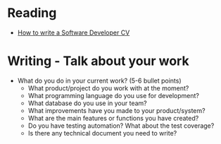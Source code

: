 # Reading

* [How to write a Software Developer CV](https://www.wearedevelopers.com/magazine/quick-guide-how-to-write-a-software-developer-cv)


# Writing - Talk about your work

* What do you do in your current work?  (5-6 bullet points)
  - What product/project do you work with at the moment?
  - What programming language do you use for development?
  - What database do you use in your team?
  - What improvements have you made to your product/system?
  - What are the main features or functions you have created?
  - Do you have testing automation? What about the test coverage?
  - Is there any technical document you need to write?